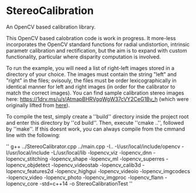 # StereoCalibration
An OpenCV based calibration library.

This OpenCV based calobration code is work in progress. It more-less incorporates the OpenCV standard functions for radial undistortion, intrinsic parametr calibration and rectification, but the aim is to expand with custom functionality, particular where disparity computation is involved. 

To run the example, you will need a list of right-left images stored in a directory of your choice. The images must contain the string "left" and "right" in the files; ovisouly, the files must be order lexicographically in identical manner for left and right images (in order for the calibrator to match the correct images). You can find sample calibration stereo images here: https://1drv.ms/u/s!AtmapBHRVgqWgW37cVY2CeG1Bv_h (which were originally lifted from [here](https://github.com/opencv/opencv/blob/master/samples/cpp/stereo_calib.cpp)). 

To compile the test, simply create a ''build'' directory inside the project root and enter this directory by ''cd build''. Then, execute ''cmake ..'', followed by ''make''. If this doesnt work, you can always compile from the cmmand line with the following:

''
g++ ../StereoCalibrator.cpp ../main.cpp -I.. -I/usr/local/include/opencv -I/usr/local/include -L/usr/local/lib -lopencv_viz -lopencv_dnn -lopencv_stitching -lopencv_shape -lopencv_ml -lopencv_superres -lopencv_objdetect -lopencv_videostab -lopencv_calib3d -lopencv_features2d -lopencv_highgui -lopencv_videoio -lopencv_imgcodecs -lopencv_video -lopencv_photo -lopencv_imgproc -lopencv_flann -lopencv_core -std=c++14 -o StereoCalibrationTest
''
